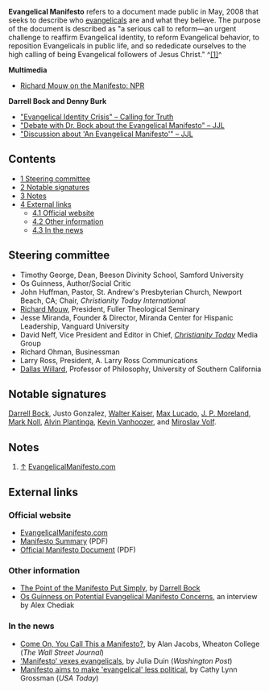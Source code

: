 **Evangelical Manifesto** refers to a document made public in May,
2008 that seeks to describe who
[evangelicals](Evangelical "Evangelical") are and what they
believe. The purpose of the document is described as "a serious
call to reform—an urgent challenge to reaffirm Evangelical
identity, to reform Evangelical behavior, to reposition
Evangelicals in public life, and so rededicate ourselves to the
high calling of being Evangelical followers of Jesus Christ."
^[[1]](#note-0)^

**Multimedia**

-   [Richard Mouw on the Manifesto: NPR](http://www.npr.org/templates/story/story.php?storyId=90252763)

**Darrell Bock and Denny Burk**

-   ["Evangelical Identity Crisis" – Calling for Truth](http://www.callingfortruth.org/cft/content/view/700/10/)
-   ["Debate with Dr. Bock about the Evangelical Manifesto" – JJL](http://jerryjohnsonlive.wordpress.com/2008/05/09/a-debate-with-darrell-bock-about-“an-evangelical-manifesto”/)
-   ["Discussion about 'An Evangelical Manifesto'" – JJL](http://jerryjohnsonlive.wordpress.com/2008/05/09/a-critique-of-“an-evangelical-manifesto”/)


## Contents

-   [1 Steering committee](#Steering_committee)
-   [2 Notable signatures](#Notable_signatures)
-   [3 Notes](#Notes)
-   [4 External links](#External_links)
    -   [4.1 Official website](#Official_website)
    -   [4.2 Other information](#Other_information)
    -   [4.3 In the news](#In_the_news)


## Steering committee

-   Timothy George, Dean, Beeson Divinity School, Samford
    University
-   Os Guinness, Author/Social Critic
-   John Huffman, Pastor, St. Andrew's Presbyterian Church, Newport
    Beach, CA; Chair, *Christianity Today International*
-   [Richard Mouw](Richard_Mouw "Richard Mouw"), President, Fuller
    Theological Seminary
-   Jesse Miranda, Founder & Director, Miranda Center for Hispanic
    Leadership, Vanguard University
-   David Neff, Vice President and Editor in Chief,
    *[Christianity Today](Christianity_Today "Christianity Today")*
    Media Group
-   Richard Ohman, Businessman
-   Larry Ross, President, A. Larry Ross Communications
-   [Dallas Willard](Dallas_Willard "Dallas Willard"), Professor of
    Philosophy, University of Southern California

## Notable signatures

[Darrell Bock](Darrell_Bock "Darrell Bock"), Justo Gonzalez,
[Walter Kaiser](Walter_Kaiser "Walter Kaiser"),
[Max Lucado](index.php?title=Max_Lucado&action=edit&redlink=1 "Max Lucado (page does not exist)"),
[J. P. Moreland](J._P._Moreland "J. P. Moreland"),
[Mark Noll](Mark_Noll "Mark Noll"),
[Alvin Plantinga](Alvin_Plantinga "Alvin Plantinga"),
[Kevin Vanhoozer](Kevin_Vanhoozer "Kevin Vanhoozer"), and
[Miroslav Volf](Miroslav_Volf "Miroslav Volf").

## Notes

1.  [↑](#ref-0)
    [EvangelicalManifesto.com](http://www.anevangelicalmanifesto.com/)

## External links

### Official website

-   [EvangelicalManifesto.com](http://www.anevangelicalmanifesto.com/)
-   [Manifesto Summary](http://www.anevangelicalmanifesto.com/docs/Evangelical_Manifesto_Summary.pdf)
    (PDF)
-   [Official Manifesto Document](http://www.anevangelicalmanifesto.com/docs/Evangelical_Manifesto.pdf)
    (PDF)

### Other information

-   [The Point of the Manifesto Put Simply](http://blog.bible.org/bock/node/369),
    by [Darrell Bock](Darrell_Bock "Darrell Bock")
-   [Os Guinness on Potential Evangelical Manifesto Concerns](http://www.alexchediak.com/blog/2008/05/os_guinness_on_potential_evang.php),
    an interview by Alex Chediak

### In the news

-   [Come On, You Call This a Manifesto?](http://online.wsj.com/article/SB121029045957979237.html),
    by Alan Jacobs, Wheaton College (*The Wall Street Journal*)
-   ['Manifesto' vexes evangelicals](http://www.washingtontimes.com/apps/pbcs.dll/article?AID=/20080508/NATION/556874352/),
    by Julia Duin (*Washington Post*)
-   [Manifesto aims to make 'evangelical' less political](http://www.usatoday.com/news/religion/2008-05-06-evangelical-manifesto_N.htm),
    by Cathy Lynn Grossman (*USA Today*)



